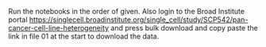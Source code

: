 Run the notebooks in the order of given.
Also login to the Broad Institute portal https://singlecell.broadinstitute.org/single_cell/study/SCP542/pan-cancer-cell-line-heterogeneity and press bulk download and copy paste the link in file 01 at the start to download the data.
